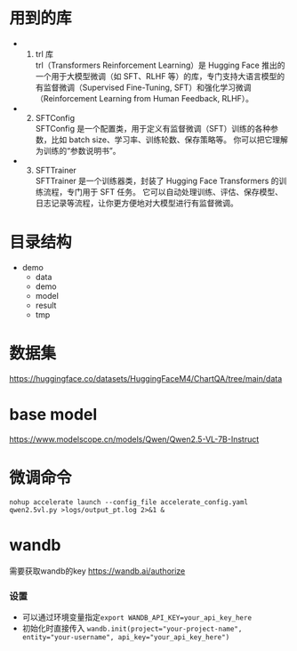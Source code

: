 # 用到的库
- 1. trl 库   
trl（Transformers Reinforcement Learning）是 Hugging Face 推出的一个用于大模型微调（如 SFT、RLHF 等）的库，专门支持大语言模型的有监督微调（Supervised Fine-Tuning, SFT）和强化学习微调（Reinforcement Learning from Human Feedback, RLHF）。
- 2. SFTConfig   
SFTConfig 是一个配置类，用于定义有监督微调（SFT）训练的各种参数，比如 batch size、学习率、训练轮数、保存策略等。
你可以把它理解为训练的“参数说明书”。
- 3. SFTTrainer   
SFTTrainer 是一个训练器类，封装了 Hugging Face Transformers 的训练流程，专门用于 SFT 任务。
它可以自动处理训练、评估、保存模型、日志记录等流程，让你更方便地对大模型进行有监督微调。

# 目录结构
- demo
    - data
    - demo
    - model
    - result
    - tmp

# 数据集
https://huggingface.co/datasets/HuggingFaceM4/ChartQA/tree/main/data

# base model
https://www.modelscope.cn/models/Qwen/Qwen2.5-VL-7B-Instruct

# 微调命令
```
nohup accelerate launch --config_file accelerate_config.yaml qwen2.5vl.py >logs/output_pt.log 2>&1 &
```
# wandb
需要获取wandb的key
https://wandb.ai/authorize
### 设置
- 可以通过环境变量指定`export WANDB_API_KEY=your_api_key_here
`
- 初始化时直接传入
`wandb.init(project="your-project-name", entity="your-username", api_key="your_api_key_here")`

